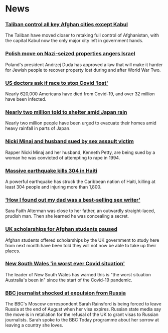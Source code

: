 # News
### [Taliban control all key Afghan cities except Kabul](https://www.bbc.com/news/world-asia-58219169)
The Taliban have moved closer to retaking full control of Afghanistan, with the capital Kabul now the only major city left in government hands. 
### [Polish move on Nazi-seized properties angers Israel](https://www.bbc.com/news/world-europe-58218750)
Poland's president Andrzej Duda has approved a law that will make it harder for Jewish people to recover property lost during and after World War Two.  
### [US doctors ask if race to stop Covid 'lost'](https://www.bbc.com/news/world-us-canada-58208721)
Nearly 620,000 Americans have died from Covid-19, and over 32 million have been infected.
### [Nearly two million told to shelter amid Japan rain](https://www.bbc.com/news/world-asia-58212803)
Nearly two million people have been urged to evacuate their homes amid heavy rainfall in parts of Japan.
### [Nicki Minaj and husband sued by sex assault victim](https://www.bbc.com/news/world-us-canada-58209403)
Rapper Nicki Minaj and her husband, Kenneth Petty, are being sued by a woman he was convicted of attempting to rape in 1994.
### [Massive earthquake kills 304 in Haiti](https://www.bbc.com/news/world-latin-america-58215631)
A powerful earthquake has struck the Caribbean nation of Haiti, killing at least 304 people and injuring more than 1,800.
### ['How I found out my dad was a best-selling sex writer'](https://www.bbc.com/news/stories-58171940)
Sara Faith Alterman was close to her father, an outwardly straight-laced, prudish man. Then she learned he was concealing a secret. 
### [UK scholarships for Afghan students paused](https://www.bbc.com/news/uk-58219114)
Afghan students offered scholarships by the UK government to study here from next month have been told they will not now be able to take up their places. 
### [New South Wales 'in worst ever Covid situation'](https://www.bbc.com/news/world-australia-58170440)
The leader of New South Wales has warned this is "the worst situation Australia's been in" since the start of the Covid-19 pandemic.
### [BBC journalist shocked at expulsion from Russia](https://www.bbc.com/news/world-europe-58213845)
The BBC's Moscow correspondent Sarah Rainsford is being forced to leave Russia at the end of August when her visa expires. Russian state media say the move is in retaliation for the refusal of the UK to grant visas to Russian journalists. Sarah spoke to the BBC Today programme about her sorrow at leaving a country she loves. 
